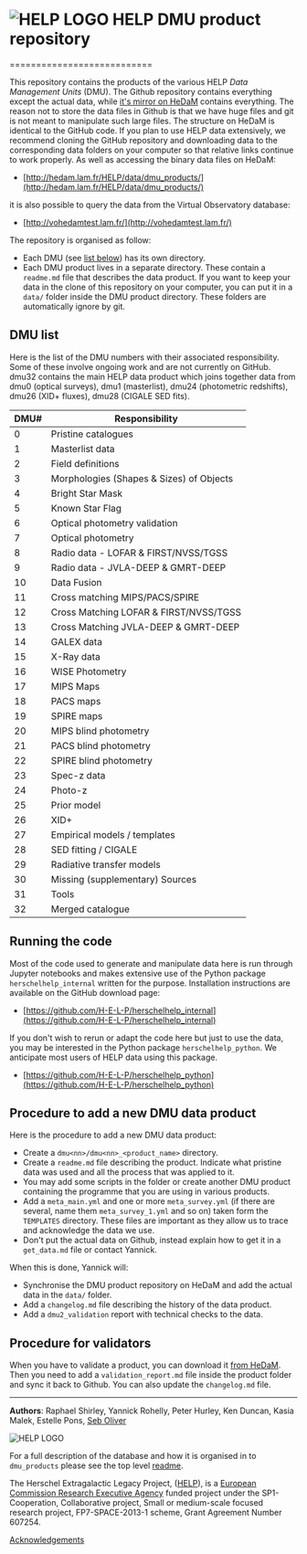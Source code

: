 # ![HELP LOGO](https://avatars1.githubusercontent.com/u/7880370?s=75&v=4) HELP DMU product repository
===========================

This repository contains the products of the various HELP *Data Management
Units* (DMU). The Github repository contains everything except the actual data,
while [it's mirror on HeDaM](http://hedam.lam.fr/HELP/data/dmu_products/)
contains everything. The reason not to store the data files in Github is that we
have huge files and git is not meant to manipulate such large files. The structure on HeDaM is identical to the GitHub code. If you plan to use HELP data extensively, we recommend cloning the GitHub repository and downloading data to the corresponding data folders on your computer so that relative links continue to work properly. As well as accessing the binary data files on HeDaM:

- [http://hedam.lam.fr/HELP/data/dmu_products/](http://hedam.lam.fr/HELP/data/dmu_products/)

it is also possible to query the data from the Virtual Observatory database:

- [http://vohedamtest.lam.fr/](http://vohedamtest.lam.fr/)

The repository is organised as follow:

- Each DMU (see [list below](#dmu-list)) has its own directory. 
- Each DMU product lives in a separate directory. These contain
  a `readme.md` file that describes the data product.  If you want to keep your
  data in the clone of this repository on your computer, you can put it in
  a `data/` folder inside the DMU product directory.  These folders are
  automatically ignore by git.



DMU list
--------

Here is the list of the DMU numbers with their associated responsibility. Some of these involve ongoing work and are not currently on GitHub. dmu32 contains the main HELP data product which joins together data from dmu0 (optical surveys), dmu1 (masterlist), dmu24 (photometric redshifts), dmu26 (XID+ fluxes), dmu28 (CIGALE SED fits).

 DMU#  |  Responsibility
-------|------------------------------------------
 0     |  Pristine catalogues
 1     |  Masterlist data
 2     |  Field definitions
 3     |  Morphologies (Shapes & Sizes) of Objects
 4     |  Bright Star Mask
 5     |  Known Star Flag
 6     |  Optical photometry validation
 7     |  Optical photometry
 8     |  Radio data - LOFAR & FIRST/NVSS/TGSS
 9     |  Radio data - JVLA-DEEP & GMRT-DEEP
 10    |  Data Fusion
 11    |  Cross matching MIPS/PACS/SPIRE
 12    |  Cross Matching LOFAR & FIRST/NVSS/TGSS
 13    |  Cross Matching JVLA-DEEP & GMRT-DEEP
 14    |  GALEX data
 15    |  X-Ray data
 16    |  WISE Photometry
 17    |  MIPS Maps
 18    |  PACS maps
 19    |  SPIRE maps
 20    |  MIPS blind photometry
 21    |  PACS blind photometry
 22    |  SPIRE blind photometry
 23    |  Spec-z data
 24    |  Photo-z
 25    |  Prior model
 26    |  XID+
 27    |  Empirical models / templates
 28    |  SED fitting / CIGALE
 29    |  Radiative transfer models
 30    |  Missing (supplementary) Sources
 31    |  Tools
 32    |  Merged catalogue


Running the code
----------------

Most of the code used to generate and manipulate data here is run through Jupyter notebooks and makes extensive use of the Python package `herschelhelp_internal` written for the purpose. Installation instructions are available on the GitHub download page:

- [https://github.com/H-E-L-P/herschelhelp_internal](https://github.com/H-E-L-P/herschelhelp_internal)

If you don't wish to rerun or adapt the code here but just to use the data, you may be interested in the Python package `herschelhelp_python`. We anticipate most users of HELP data using this package.

- [https://github.com/H-E-L-P/herschelhelp_python](https://github.com/H-E-L-P/herschelhelp_python)

Procedure to add a new DMU data product
---------------------------------------

Here is the procedure to add a new DMU data product:

- Create a `dmu<nn>/dmu<nn>_<product_name>` directory.
- Create a `readme.md` file describing the product.  Indicate what pristine data
  was used and all the process that was applied to it.
- You may add some scripts in the folder or create another DMU product
  containing the programme that you are using in various products.
- Add a `meta_main.yml` and one or more `meta_survey.yml` (if there are several,
  name them `meta_survey_1.yml` and so on) taken form the `TEMPLATES` directory.
  These files are important as they allow us to trace and acknowledge the data
  we use.
- Don't put the actual data on Github, instead explain how to get it in
  a `get_data.md` file or contact Yannick.

When this is done, Yannick will:

- Synchronise the DMU product repository on HeDaM and add the actual data in the
  `data/` folder.
- Add a `changelog.md` file describing the history of the data product.
- Add a `dmu2_validation` report with technical checks to the data.

Procedure for validators
------------------------

When you have to validate a product, you can download it [from
HeDaM](http://hedam.lam.fr/HELP/data/dmu_products/).  Then you need to add
a `validation_report.md` file inside the product folder and sync it back to
Github.  You can also update the `changelog.md` file.

-------------------------------------------------------------------------------

**Authors**: Raphael Shirley, Yannick Rohelly, Peter Hurley, Ken Duncan, Kasia Malek, Estelle Pons, [Seb Oliver](http://www.sussex.ac.uk/profiles/91548)

 ![HELP LOGO](https://avatars1.githubusercontent.com/u/7880370?s=75&v=4)
 
For a full description of the database and how it is organised in to `dmu_products` please see the top level [readme](../readme.md).
 
The Herschel Extragalactic Legacy Project, ([HELP](http://herschel.sussex.ac.uk/)), is a [European Commission Research Executive Agency](https://ec.europa.eu/info/departments/research-executive-agency_en)
funded project under the SP1-Cooperation, Collaborative project, Small or medium-scale focused research project, FP7-SPACE-2013-1 scheme, Grant Agreement
Number 607254.

[Acknowledgements](http://herschel.sussex.ac.uk/acknowledgements)
